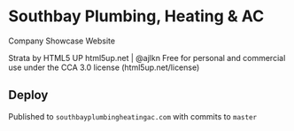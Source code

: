 # Southbay Plumbing, Heating &amp; AC

Company Showcase Website

Strata by HTML5 UP
html5up.net | @ajlkn
Free for personal and commercial use under the CCA 3.0 license (html5up.net/license)

## Deploy
Published to `southbayplumbingheatingac.com` with commits to `master`
